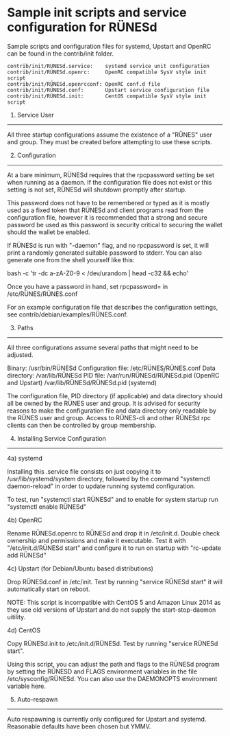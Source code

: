 Sample init scripts and service configuration for RÜNESd
==========================================================

Sample scripts and configuration files for systemd, Upstart and OpenRC
can be found in the contrib/init folder.

    contrib/init/RÜNESd.service:    systemd service unit configuration
    contrib/init/RÜNESd.openrc:     OpenRC compatible SysV style init script
    contrib/init/RÜNESd.openrcconf: OpenRC conf.d file
    contrib/init/RÜNESd.conf:       Upstart service configuration file
    contrib/init/RÜNESd.init:       CentOS compatible SysV style init script

1. Service User
---------------------------------

All three startup configurations assume the existence of a "RÜNES" user
and group.  They must be created before attempting to use these scripts.

2. Configuration
---------------------------------

At a bare minimum, RÜNESd requires that the rpcpassword setting be set
when running as a daemon.  If the configuration file does not exist or this
setting is not set, RÜNESd will shutdown promptly after startup.

This password does not have to be remembered or typed as it is mostly used
as a fixed token that RÜNESd and client programs read from the configuration
file, however it is recommended that a strong and secure password be used
as this password is security critical to securing the wallet should the
wallet be enabled.

If RÜNESd is run with "-daemon" flag, and no rpcpassword is set, it will
print a randomly generated suitable password to stderr.  You can also
generate one from the shell yourself like this:

bash -c 'tr -dc a-zA-Z0-9 < /dev/urandom | head -c32 && echo'

Once you have a password in hand, set rpcpassword= in /etc/RÜNES/RÜNES.conf

For an example configuration file that describes the configuration settings,
see contrib/debian/examples/RÜNES.conf.

3. Paths
---------------------------------

All three configurations assume several paths that might need to be adjusted.

Binary:              /usr/bin/RÜNESd
Configuration file:  /etc/RÜNES/RÜNES.conf
Data directory:      /var/lib/RÜNESd
PID file:            /var/run/RÜNESd/RÜNESd.pid (OpenRC and Upstart)
                     /var/lib/RÜNESd/RÜNESd.pid (systemd)

The configuration file, PID directory (if applicable) and data directory
should all be owned by the RÜNES user and group.  It is advised for security
reasons to make the configuration file and data directory only readable by the
RÜNES user and group.  Access to RÜNES-cli and other RÜNESd rpc clients
can then be controlled by group membership.

4. Installing Service Configuration
-----------------------------------

4a) systemd

Installing this .service file consists on just copying it to
/usr/lib/systemd/system directory, followed by the command
"systemctl daemon-reload" in order to update running systemd configuration.

To test, run "systemctl start RÜNESd" and to enable for system startup run
"systemctl enable RÜNESd"

4b) OpenRC

Rename RÜNESd.openrc to RÜNESd and drop it in /etc/init.d.  Double
check ownership and permissions and make it executable.  Test it with
"/etc/init.d/RÜNESd start" and configure it to run on startup with
"rc-update add RÜNESd"

4c) Upstart (for Debian/Ubuntu based distributions)

Drop RÜNESd.conf in /etc/init.  Test by running "service RÜNESd start"
it will automatically start on reboot.

NOTE: This script is incompatible with CentOS 5 and Amazon Linux 2014 as they
use old versions of Upstart and do not supply the start-stop-daemon uitility.

4d) CentOS

Copy RÜNESd.init to /etc/init.d/RÜNESd. Test by running "service RÜNESd start".

Using this script, you can adjust the path and flags to the RÜNESd program by
setting the RÜNESD and FLAGS environment variables in the file
/etc/sysconfig/RÜNESd. You can also use the DAEMONOPTS environment variable here.

5. Auto-respawn
-----------------------------------

Auto respawning is currently only configured for Upstart and systemd.
Reasonable defaults have been chosen but YMMV.

